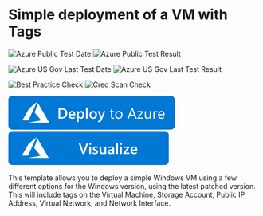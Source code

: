 # Simple deployment of a VM with Tags

![Azure Public Test Date](https://azurequickstartsservice.blob.core.windows.net/badges/101-vm-tags/PublicLastTestDate.svg)
![Azure Public Test Result](https://azurequickstartsservice.blob.core.windows.net/badges/101-vm-tags/PublicDeployment.svg)

![Azure US Gov Last Test Date](https://azurequickstartsservice.blob.core.windows.net/badges/101-vm-tags/FairfaxLastTestDate.svg)
![Azure US Gov Last Test Result](https://azurequickstartsservice.blob.core.windows.net/badges/101-vm-tags/FairfaxDeployment.svg)

![Best Practice Check](https://azurequickstartsservice.blob.core.windows.net/badges/101-vm-tags/BestPracticeResult.svg)
![Cred Scan Check](https://azurequickstartsservice.blob.core.windows.net/badges/101-vm-tags/CredScanResult.svg)

[![Deploy To Azure](https://raw.githubusercontent.com/Azure/azure-quickstart-templates/master/1-CONTRIBUTION-GUIDE/images/deploytoazure.svg?sanitize=true)]("https://portal.azure.com/#create/Microsoft.Template/uri/https%3A%2F%2Fraw.githubusercontent.com%2FAzure%2Fazure-quickstart-templates%2Fmaster%2F101-vm-tags%2Fazuredeploy.json")  [![Visualize](https://raw.githubusercontent.com/Azure/azure-quickstart-templates/master/1-CONTRIBUTION-GUIDE/images/visualizebutton.svg?sanitize=true)]("http://armviz.io/#/?load=https%3A%2F%2Fraw.githubusercontent.com%2FAzure%2Fazure-quickstart-templates%2Fmaster%2F101-vm-tags%2Fazuredeploy.json")

This template allows you to deploy a simple Windows VM using a few different options for the Windows version, using the latest patched version. This will include tags on the Virtual Machine, Storage Account, Public IP Address, Virtual Network, and Network Interface.


